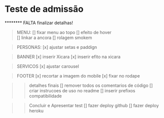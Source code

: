 # Teste de admissão

********   FALTA finalizar detalhas!
> MENU: 
   [] fixar menu ao topo
   [] efeito de hover  
   [] linkar a ancora
   [] rolagem smokem

> PERSONAS: 
   [x] ajustar setas e paddign
   
> BANNER
   [x] inserir Xicara
   [x] inserir efito na xicara 

> SERVICOS
   [x] ajustar carousel

> FOOTER 
   [x] recortar a imagem do mobile
   [x] fixar no rodape


>> detalhes finais 
   [] remover todos os comentarios de código
   [] criar instrucoes de uso no readme
   [] inserir prefixos compatibilidade

>> Concluir e Apresentar test
   [] fazer deploy github
   [] fazer deploy heroku
